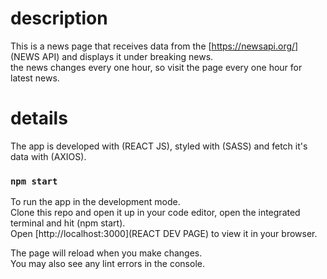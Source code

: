 # description

This is a news page that receives data from the [https://newsapi.org/] (NEWS API) and displays it under breaking news.\
 the news changes every one hour, so visit the page every one hour for latest news.

# details

The app is developed with (REACT JS), styled with (SASS) and fetch it's data with (AXIOS).

### `npm start`

To run the app in the development mode.\
Clone this repo and open it up in your code editor, open the integrated terminal and hit (npm start).\
Open [http://localhost:3000](REACT DEV PAGE) to view it in your browser.

The page will reload when you make changes.\
You may also see any lint errors in the console.
